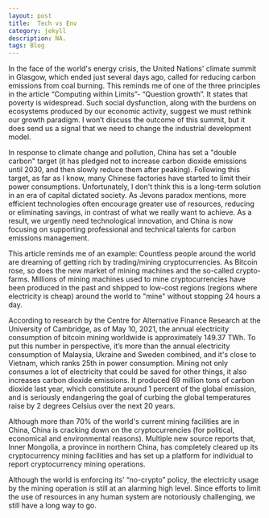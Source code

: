 ```yaml
---
layout: post
title:  Tech vs Env
category: jekyll
description: NA.
tags: Blog
---
```


In the face of the world's energy crisis, the United Nations' climate summit in Glasgow, which ended just several days ago, called for reducing carbon emissions from coal burning.
This reminds me of one of the three principles in the article “Computing within Limits”- “Question growth”. It states that poverty is widespread. Such social dysfunction, along with the burdens on ecosystems produced by our economic activity, suggest we must rethink our growth paradigm. I won’t discuss the outcome of this summit, but it does send us a signal that we need to change the industrial development model.

In response to climate change and pollution, China has set a "double carbon" target (it has pledged not to increase carbon dioxide emissions until 2030, and then slowly reduce them after peaking). Following this target, as far as I know, many Chinese factories have started to limit their power consumptions. Unfortunately, I don't think this is a long-term solution in an era of capital dictated society. As Jevons paradox mentions, more efficient technologies often encourage greater use of resources, reducing or eliminating savings, in contrast of what we really want to achieve. As a result, we urgently need technological innovation, and China is now focusing on supporting professional and technical talents for carbon emissions management.

This article reminds me of an example: Countless people around the world are dreaming of getting rich by trading/mining cryptocurrencies. As Bitcoin rose, so does the new market of mining machines and the so-called crypto-farms. Millions of mining machines used to mine cryptocurrencies have been produced in the past and shipped to low-cost regions (regions where electricity is cheap) around the world to "mine" without stopping 24 hours a day.

According to research by the Centre for Alternative Finance Research at the University of Cambridge, as of May 10, 2021, the annual electricity consumption of bitcoin mining worldwide is approximately 149.37 TWh. To put this number in perspective, it’s more than the annual electricity consumption of Malaysia, Ukraine and Sweden combined, and it's close to Vietnam, which ranks 25th in power consumption. Mining not only consumes a lot of electricity that could be saved for other things, it also increases carbon dioxide emissions. It produced 69 million tons of carbon dioxide last year, which constitute around 1 percent of the global emission, and is seriously endangering the goal of curbing the global temperatures raise by 2 degrees Celsius over the next 20 years.

Although more than 70% of the world's current mining facilities are in China, China is cracking down on the cryptocurrencies (for political, economical and environmental reasons). Multiple new source reports that, Inner Mongolia, a province in northern China, has completely cleared up its cryptocurrency mining facilities and has set up a platform for individual to report cryptocurrency mining operations.

Although the world is enforcing its’ “no-crypto” policy, the electricity usage by the mining operation is still at an alarming high level. Since efforts to limit the use of resources in any human system are notoriously challenging, we still have a long way to go.
